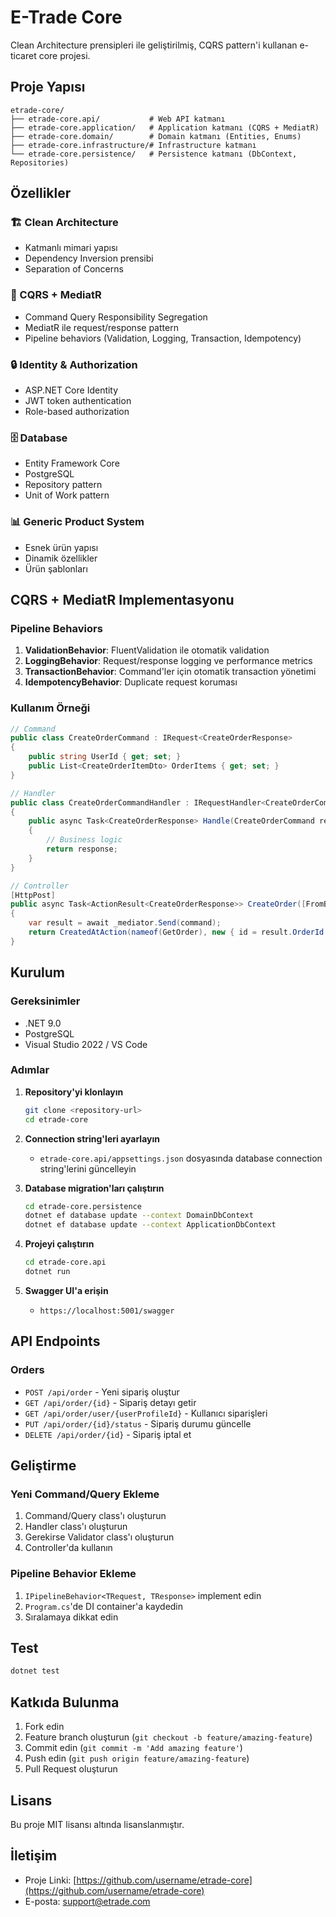 # E-Trade Core

Clean Architecture prensipleri ile geliştirilmiş, CQRS pattern'i kullanan e-ticaret core projesi.

## Proje Yapısı

```
etrade-core/
├── etrade-core.api/           # Web API katmanı
├── etrade-core.application/   # Application katmanı (CQRS + MediatR)
├── etrade-core.domain/        # Domain katmanı (Entities, Enums)
├── etrade-core.infrastructure/# Infrastructure katmanı
└── etrade-core.persistence/   # Persistence katmanı (DbContext, Repositories)
```

## Özellikler

### 🏗️ Clean Architecture
- Katmanlı mimari yapısı
- Dependency Inversion prensibi
- Separation of Concerns

### 📝 CQRS + MediatR
- Command Query Responsibility Segregation
- MediatR ile request/response pattern
- Pipeline behaviors (Validation, Logging, Transaction, Idempotency)

### 🔒 Identity & Authorization
- ASP.NET Core Identity
- JWT token authentication
- Role-based authorization

### 🗄️ Database
- Entity Framework Core
- PostgreSQL
- Repository pattern
- Unit of Work pattern

### 📊 Generic Product System
- Esnek ürün yapısı
- Dinamik özellikler
- Ürün şablonları

## CQRS + MediatR Implementasyonu

### Pipeline Behaviors

1. **ValidationBehavior**: FluentValidation ile otomatik validation
2. **LoggingBehavior**: Request/response logging ve performance metrics
3. **TransactionBehavior**: Command'ler için otomatik transaction yönetimi
4. **IdempotencyBehavior**: Duplicate request koruması

### Kullanım Örneği

```csharp
// Command
public class CreateOrderCommand : IRequest<CreateOrderResponse>
{
    public string UserId { get; set; }
    public List<CreateOrderItemDto> OrderItems { get; set; }
}

// Handler
public class CreateOrderCommandHandler : IRequestHandler<CreateOrderCommand, CreateOrderResponse>
{
    public async Task<CreateOrderResponse> Handle(CreateOrderCommand request, CancellationToken cancellationToken)
    {
        // Business logic
        return response;
    }
}

// Controller
[HttpPost]
public async Task<ActionResult<CreateOrderResponse>> CreateOrder([FromBody] CreateOrderCommand command)
{
    var result = await _mediator.Send(command);
    return CreatedAtAction(nameof(GetOrder), new { id = result.OrderId }, result);
}
```

## Kurulum

### Gereksinimler
- .NET 9.0
- PostgreSQL
- Visual Studio 2022 / VS Code

### Adımlar

1. **Repository'yi klonlayın**
   ```bash
   git clone <repository-url>
   cd etrade-core
   ```

2. **Connection string'leri ayarlayın**
   - `etrade-core.api/appsettings.json` dosyasında database connection string'lerini güncelleyin

3. **Database migration'ları çalıştırın**
   ```bash
   cd etrade-core.persistence
   dotnet ef database update --context DomainDbContext
   dotnet ef database update --context ApplicationDbContext
   ```

4. **Projeyi çalıştırın**
   ```bash
   cd etrade-core.api
   dotnet run
   ```

5. **Swagger UI'a erişin**
   - `https://localhost:5001/swagger`

## API Endpoints

### Orders
- `POST /api/order` - Yeni sipariş oluştur
- `GET /api/order/{id}` - Sipariş detayı getir
- `GET /api/order/user/{userProfileId}` - Kullanıcı siparişleri
- `PUT /api/order/{id}/status` - Sipariş durumu güncelle
- `DELETE /api/order/{id}` - Sipariş iptal et

## Geliştirme

### Yeni Command/Query Ekleme

1. Command/Query class'ı oluşturun
2. Handler class'ı oluşturun
3. Gerekirse Validator class'ı oluşturun
4. Controller'da kullanın

### Pipeline Behavior Ekleme

1. `IPipelineBehavior<TRequest, TResponse>` implement edin
2. `Program.cs`'de DI container'a kaydedin
3. Sıralamaya dikkat edin

## Test

```bash
dotnet test
```

## Katkıda Bulunma

1. Fork edin
2. Feature branch oluşturun (`git checkout -b feature/amazing-feature`)
3. Commit edin (`git commit -m 'Add amazing feature'`)
4. Push edin (`git push origin feature/amazing-feature`)
5. Pull Request oluşturun

## Lisans

Bu proje MIT lisansı altında lisanslanmıştır.

## İletişim

- Proje Linki: [https://github.com/username/etrade-core](https://github.com/username/etrade-core)
- E-posta: support@etrade.com 